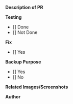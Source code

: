 **Description of PR**

**Testing**
- [] Done
- [] Not Done

**Fix**
- [] Yes

**Backup Purpose**
- [] Yes
- [] No

**Related Images/Screenshots**

**Author**
